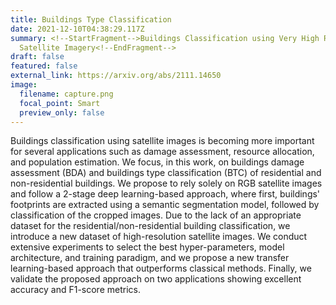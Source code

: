```yaml
---
title: Buildings Type Classification
date: 2021-12-10T04:38:29.117Z
summary: <!--StartFragment-->Buildings Classification using Very High Resolution
  Satellite Imagery<!--EndFragment-->
draft: false
featured: false
external_link: https://arxiv.org/abs/2111.14650
image:
  filename: capture.png
  focal_point: Smart
  preview_only: false
---
```

<!--StartFragment-->

Buildings classification using satellite images is becoming more important for several applications such as damage assessment, resource allocation, and population estimation. We focus, in this work, on buildings damage assessment (BDA) and buildings type classification (BTC) of residential and non-residential buildings. We propose to rely solely on RGB satellite images and follow a 2-stage deep learning-based approach, where first, buildings' footprints are extracted using a semantic segmentation model, followed by classification of the cropped images. Due to the lack of an appropriate dataset for the residential/non-residential building classification, we introduce a new dataset of high-resolution satellite images. We conduct extensive experiments to select the best hyper-parameters, model architecture, and training paradigm, and we propose a new transfer learning-based approach that outperforms classical methods. Finally, we validate the proposed approach on two applications showing excellent accuracy and F1-score metrics.

<!--EndFragment-->